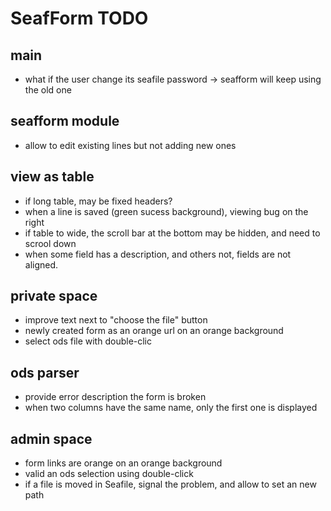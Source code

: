 SeafForm TODO
=============

main
----

- what if the user change its seafile password -> seafform will keep using the old one

seafform module
---------------

- allow to edit existing lines but not adding new ones

view as table
-------------

- if long table, may be fixed headers?
- when a line is saved (green sucess background), viewing bug on the right
- if table to wide, the scroll bar at the bottom may be hidden, and need to scrool down
- when some field has a description, and others not, fields are not aligned.

private space
-------------

- improve text next to "choose the file" button
- newly created form as an orange url on an orange background
- select ods file with double-clic

ods parser
----------

- provide error description the form is broken
- when two columns have the same name, only the first one is displayed

admin space
-----------

- form links are orange on an orange background
- valid an ods selection using double-click
- if a file is moved in Seafile, signal the problem, and allow to set an new path


